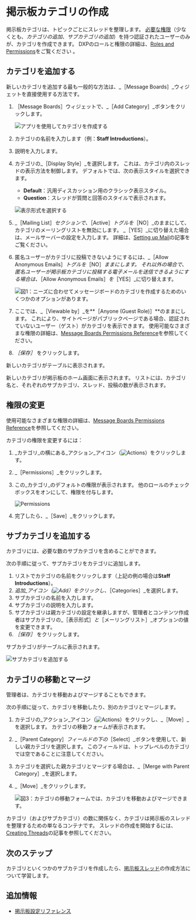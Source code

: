 # 掲示板カテゴリの作成

掲示板カテゴリは、トピックごとにスレッドを整理します。 [必要な権限](./message-boards-permissions-reference.md)（少なくとも、_カテゴリの追加_、_サブカテゴリの追加_）を持つ認証されたユーザーのみが、カテゴリを作成できます。 DXPのロールと権限の詳細は、[Roles and Permissions](https://help.liferay.com/hc/articles/360017895212-Roles-and-Permissions)をご覧ください 。

## カテゴリを追加する

新しいカテゴリを追加する最も一般的な方法は、_［Message Boards］_ウィジェットを直接使用する方法です。

1. ［Message Boards］ウィジェットで、_［Add Category］_ボタンをクリックします。

    ![アプリを使用してカテゴリを作成する](./creating-message-boards-categories/images/01.png)

1. カテゴリの名前を入力します（例：**Staff Introductions**）。
1. 説明を入力します。
1. カテゴリの_［Display Style］_を選択します。 これは、カテゴリ内のスレッドの表示方法を制御します。 デフォルトでは、次の表示スタイルを選択できます。

    * **Default**：汎用ディスカッション用のクラシック表示スタイル。
    * **Question**：スレッドが質問と回答のスタイルで表示されます。

    ![表示形式を選択する](./creating-message-boards-categories/images/04.png)

1. _［Mailing List］_セクションで、_［Active］_トグルを_［NO］_のままにして、カテゴリのメーリングリストを無効にします。 _［YES］_に切り替えた場合は、メールサーバーの設定を入力します。 詳細は、[Setting up Mail](../../../installation-and-upgrades/setting-up-liferay/configuring-mail/connecting-to-a-mail-server.md)の記事をご覧ください。
1. 匿名ユーザーがカテゴリに投稿できないようにするには、_［Allow Anonymous Emails］_トグルを_［NO］_ままにします。 それ以外の場合で、匿名ユーザーが掲示板カテゴリに投稿する電子メールを送信できるようにする場合は、_［Allow Anonymous Emails］_を_［YES］_に切り替えます。

    ![図1：ニーズに合わせてメッセージボードのカテゴリを作成するためのいくつかのオプションがあります。](./creating-message-boards-categories/images/02.png)

1. ここでは、_［Viewable by］_を**［Anyone (Guest Role)］**のままにします。 これにより、サイトページがパブリックページである場合、認証されていないユーザー（ゲスト）がカテゴリを表示できます。 使用可能なさまざまな権限の詳細は、[Message Boards Permissions Reference](./message-boards-permissions-reference.md)を参照してください。
1. _［保存］_ をクリックします。

新しいカテゴリがテーブルに表示されます。

新しいカテゴリが掲示板のホーム画面に表示されます。 リストには、カテゴリ名と、それぞれのサブカテゴリ、スレッド、投稿の数が表示されます。

## 権限の変更

使用可能なさまざまな権限の詳細は、[Message Boards Permissions Reference](./message-boards-permissions-reference.md#general-category-permissions)を参照してください。

カテゴリの権限を変更するには：

1. _カテゴリ_の横にある_アクション_アイコン（![Actions](../../../images/icon-actions.png)）をクリックします。
1. _［Permissions］_をクリックします。
1. この_カテゴリ_のデフォルトの権限が表示されます。 他のロールのチェックボックスをオンにして、権限を付与します。

    ![Permissions](./creating-message-boards-categories/images/06.png)

1. 完了したら、_［Save］_をクリックします。

## サブカテゴリを追加する

カテゴリには、必要な数のサブカテゴリを含めることができます。

次の手順に従って、サブカテゴリをカテゴリに追加します。

1. リストでカテゴリの名前をクリックします（上記の例の場合は**Staff Introductions**）。
1. _追加_アイコン（![Add](./../../../images/icon-add.png)）をクリックし、_［Categories］_を選択します。
1. サブカテゴリの名前を入力します。
1. サブカテゴリの説明を入力します。
1. サブカテゴリは親カテゴリの設定を継承しますが、管理者とコンテンツ作成者はサブカテゴリの_［表示形式］_と_［メーリングリスト］_オプションの値を変更できます。
1. _［保存］_ をクリックします。

サブカテゴリがテーブルに表示されます。

![サブカテゴリを追加する](./creating-message-boards-categories/images/07.png)

## カテゴリの移動とマージ

管理者は、カテゴリを移動およびマージすることもできます。

次の手順に従って、カテゴリを移動したり、別のカテゴリとマージします。

1. カテゴリの_アクション_アイコン（![Actions](../../../images/icon-actions.png)）をクリックし、_［Move］_を選択します。 カテゴリの移動フォームが表示されます。
1. _［Parent Category］_フィールドの下の_［Select］_ボタンを使用して、新しい親カテゴリを選択します。 このフィールドは、トップレベルのカテゴリでは空であることに注意してください。
1. カテゴリを選択した親カテゴリとマージする場合は、_［Merge with Parent Category］_を選択します。
1. _［Move］_をクリックします。

    ![図3：カテゴリの移動フォームでは、カテゴリを移動およびマージできます。](./creating-message-boards-categories/images/03.png)

カテゴリ（およびサブカテゴリ）の数に関係なく、カテゴリは掲示板のスレッドを整理するための単なるコンテナです。 スレッドの作成を開始するには、[Creating Threads](./creating-message-boards-threads.md)の記事を参照してください。

## 次のステップ

カテゴリといくつかのサブカテゴリを作成したら、[掲示板スレッド](./creating-message-boards-threads.md)の作成方法について学習します。

## 追加情報

* [掲示板設定リファレンス](./message-boards-configuration-reference.md)
